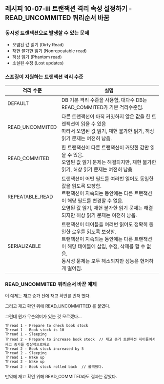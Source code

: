 ## 레시피 10-07-iii 트랜잭션 격리 속성 설정하기 - READ_UNCOMMITED 쿼리순서 바꿈

### 동시성 트랜잭션으로 발생할 수 있는 문제

* 오염된 값 읽기 (Dirty Read)
* 재현 불가한 읽기 (Nonrepeatable read)
* 허상 읽기 (Phantom read)
* 소실된 수정 (Lost updates)



### 스프링이 지원하는 트랜젝션 격리 수준

| 격리 수준       | 설명                                                         |
| --------------- | ------------------------------------------------------------ |
| DEFAULT         | DB 기본 격리 수준을 사용함, 대다수 DB는 READ_COMMITED가 기본 격리수준임. |
| READ_UNCOMMITED | 다른 트랜잭션이 아직 커밋하지 않은 값을 한 트랜잭션이 읽을 수 있음<br />따라서 오염된 값 읽기, 재현 불가한 읽기, 허상 읽기 문제는 여전히 남음. |
| READ_COMMITED   | 한 트랜잭션이 다른 트랜잭션이 커밋한 값만 읽을 수 있음.<br />오염된 값 읽기 문제는 해결되지만, 재현 불가한 읽기, 허상 읽기 문제는 여전히 남음. |
| REPEATABLE_READ | 트랜잭션이 어떤 필드를 여러번 읽어도 동일한 값을 읽도록 보장함.<br />트랜잭션이 지속되는 동안에는 다른 트랜잭션이 해당 필드를 변경할 수 없음.<br />오염된 값 읽기, 재현 불가한 읽기 문제는 해결되지만 허상 읽기 문제는 여전히 남음. |
| SERIALIZABLE    | 트랜잭션이 테이블을 여러번 읽어도 정확히 동일한 로우를 읽도록 보장함.<br />트랜잭션이 지속되는 동안에는 다른 트랜잭션이 해당 테이블에 삽입, 수정, 삭제를 할 수 없음.<br />동시성 문제는 모두 해소되지만 성능은 현저하게 떨어짐. |



### READ_UNCOMMITED 쿼리순서 바꾼 예제

이 예제는 재고 증가 전에 재고 확인를 먼저 했다.

그리고 재고 확인 위에 READ_UNCOMMITTED 를 붙였다.

그런데 뭔가 무슨의미가 있는 것 모르겠다...

```
Thread 1 - Prepare to check book stock
Thread 1 - Book stock is 10
Thread 1 - Sleeping
Thread 2 - Prepare to increase book stock  // 재고 증가 트랜젝션 끼어들어서 재고 증가를 정상적으로하고 
Thread 2 - Book stock increased by 5
Thread 2 - Sleeping 
Thread 1 - Wake up
Thread 2 - Wake up
Thread 2 - Book stock rolled back  // 롤백했다.
```

만약에 재고 확인 위해 READ_COMMITED라도 결과는 같았다.



